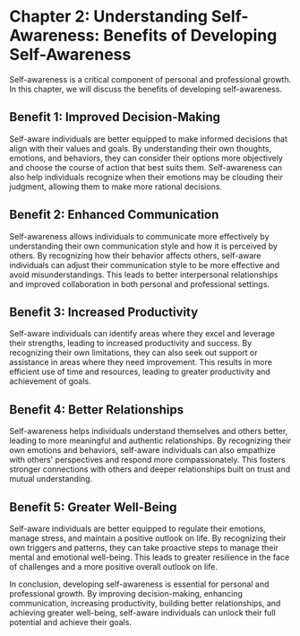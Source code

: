 Chapter 2: Understanding Self-Awareness: Benefits of Developing Self-Awareness
==============================================================================

Self-awareness is a critical component of personal and professional growth. In this chapter, we will discuss the benefits of developing self-awareness.

Benefit 1: Improved Decision-Making
-----------------------------------

Self-aware individuals are better equipped to make informed decisions that align with their values and goals. By understanding their own thoughts, emotions, and behaviors, they can consider their options more objectively and choose the course of action that best suits them. Self-awareness can also help individuals recognize when their emotions may be clouding their judgment, allowing them to make more rational decisions.

Benefit 2: Enhanced Communication
---------------------------------

Self-awareness allows individuals to communicate more effectively by understanding their own communication style and how it is perceived by others. By recognizing how their behavior affects others, self-aware individuals can adjust their communication style to be more effective and avoid misunderstandings. This leads to better interpersonal relationships and improved collaboration in both personal and professional settings.

Benefit 3: Increased Productivity
---------------------------------

Self-aware individuals can identify areas where they excel and leverage their strengths, leading to increased productivity and success. By recognizing their own limitations, they can also seek out support or assistance in areas where they need improvement. This results in more efficient use of time and resources, leading to greater productivity and achievement of goals.

Benefit 4: Better Relationships
-------------------------------

Self-awareness helps individuals understand themselves and others better, leading to more meaningful and authentic relationships. By recognizing their own emotions and behaviors, self-aware individuals can also empathize with others' perspectives and respond more compassionately. This fosters stronger connections with others and deeper relationships built on trust and mutual understanding.

Benefit 5: Greater Well-Being
-----------------------------

Self-aware individuals are better equipped to regulate their emotions, manage stress, and maintain a positive outlook on life. By recognizing their own triggers and patterns, they can take proactive steps to manage their mental and emotional well-being. This leads to greater resilience in the face of challenges and a more positive overall outlook on life.

In conclusion, developing self-awareness is essential for personal and professional growth. By improving decision-making, enhancing communication, increasing productivity, building better relationships, and achieving greater well-being, self-aware individuals can unlock their full potential and achieve their goals.
